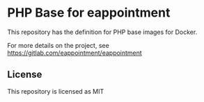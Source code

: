 # PHP Base for eappointment

This repository has the definition for PHP base images for Docker.

For more details on the project, see https://gitlab.com/eappointment/eappointment

## License
This repository is licensed as MIT
